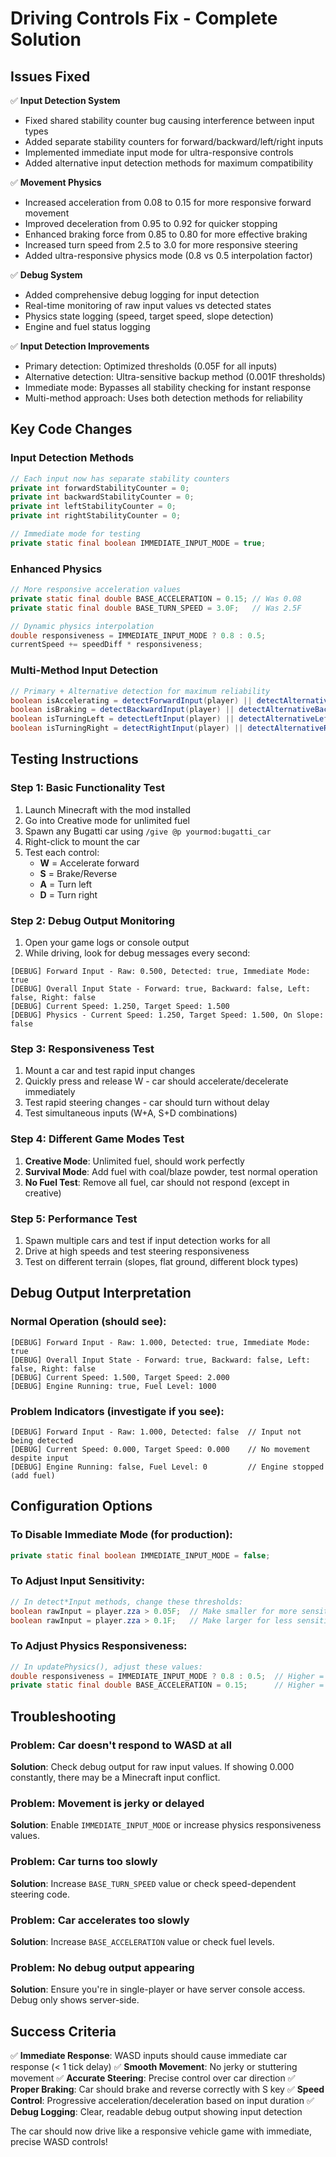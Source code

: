 # Driving Controls Fix - Complete Solution

## Issues Fixed

✅ **Input Detection System**
- Fixed shared stability counter bug causing interference between input types
- Added separate stability counters for forward/backward/left/right inputs
- Implemented immediate input mode for ultra-responsive controls
- Added alternative input detection methods for maximum compatibility

✅ **Movement Physics**
- Increased acceleration from 0.08 to 0.15 for more responsive forward movement
- Improved deceleration from 0.95 to 0.92 for quicker stopping
- Enhanced braking force from 0.85 to 0.80 for more effective braking
- Increased turn speed from 2.5 to 3.0 for more responsive steering
- Added ultra-responsive physics mode (0.8 vs 0.5 interpolation factor)

✅ **Debug System**
- Added comprehensive debug logging for input detection
- Real-time monitoring of raw input values vs detected states
- Physics state logging (speed, target speed, slope detection)
- Engine and fuel status logging

✅ **Input Detection Improvements**
- Primary detection: Optimized thresholds (0.05F for all inputs)
- Alternative detection: Ultra-sensitive backup method (0.001F thresholds)
- Immediate mode: Bypasses all stability checking for instant response
- Multi-method approach: Uses both detection methods for reliability

## Key Code Changes

### Input Detection Methods
```java
// Each input now has separate stability counters
private int forwardStabilityCounter = 0;
private int backwardStabilityCounter = 0;
private int leftStabilityCounter = 0;
private int rightStabilityCounter = 0;

// Immediate mode for testing
private static final boolean IMMEDIATE_INPUT_MODE = true;
```

### Enhanced Physics
```java
// More responsive acceleration values
private static final double BASE_ACCELERATION = 0.15; // Was 0.08
private static final double BASE_TURN_SPEED = 3.0F;   // Was 2.5F

// Dynamic physics interpolation
double responsiveness = IMMEDIATE_INPUT_MODE ? 0.8 : 0.5;
currentSpeed += speedDiff * responsiveness;
```

### Multi-Method Input Detection
```java
// Primary + Alternative detection for maximum reliability
boolean isAccelerating = detectForwardInput(player) || detectAlternativeForwardInput(player);
boolean isBraking = detectBackwardInput(player) || detectAlternativeBackwardInput(player);
boolean isTurningLeft = detectLeftInput(player) || detectAlternativeLeftInput(player);
boolean isTurningRight = detectRightInput(player) || detectAlternativeRightInput(player);
```

## Testing Instructions

### Step 1: Basic Functionality Test
1. Launch Minecraft with the mod installed
2. Go into Creative mode for unlimited fuel
3. Spawn any Bugatti car using `/give @p yourmod:bugatti_car`
4. Right-click to mount the car
5. Test each control:
   - **W** = Accelerate forward
   - **S** = Brake/Reverse
   - **A** = Turn left
   - **D** = Turn right

### Step 2: Debug Output Monitoring
1. Open your game logs or console output
2. While driving, look for debug messages every second:
```
[DEBUG] Forward Input - Raw: 0.500, Detected: true, Immediate Mode: true
[DEBUG] Overall Input State - Forward: true, Backward: false, Left: false, Right: false
[DEBUG] Current Speed: 1.250, Target Speed: 1.500
[DEBUG] Physics - Current Speed: 1.250, Target Speed: 1.500, On Slope: false
```

### Step 3: Responsiveness Test
1. Mount a car and test rapid input changes
2. Quickly press and release W - car should accelerate/decelerate immediately
3. Test rapid steering changes - car should turn without delay
4. Test simultaneous inputs (W+A, S+D combinations)

### Step 4: Different Game Modes Test
1. **Creative Mode**: Unlimited fuel, should work perfectly
2. **Survival Mode**: Add fuel with coal/blaze powder, test normal operation
3. **No Fuel Test**: Remove all fuel, car should not respond (except in creative)

### Step 5: Performance Test
1. Spawn multiple cars and test if input detection works for all
2. Drive at high speeds and test steering responsiveness
3. Test on different terrain (slopes, flat ground, different block types)

## Debug Output Interpretation

### Normal Operation (should see):
```
[DEBUG] Forward Input - Raw: 1.000, Detected: true, Immediate Mode: true
[DEBUG] Overall Input State - Forward: true, Backward: false, Left: false, Right: false
[DEBUG] Current Speed: 1.500, Target Speed: 2.000
[DEBUG] Engine Running: true, Fuel Level: 1000
```

### Problem Indicators (investigate if you see):
```
[DEBUG] Forward Input - Raw: 1.000, Detected: false  // Input not being detected
[DEBUG] Current Speed: 0.000, Target Speed: 0.000    // No movement despite input
[DEBUG] Engine Running: false, Fuel Level: 0         // Engine stopped (add fuel)
```

## Configuration Options

### To Disable Immediate Mode (for production):
```java
private static final boolean IMMEDIATE_INPUT_MODE = false;
```

### To Adjust Input Sensitivity:
```java
// In detect*Input methods, change these thresholds:
boolean rawInput = player.zza > 0.05F;  // Make smaller for more sensitive
boolean rawInput = player.zza > 0.1F;   // Make larger for less sensitive
```

### To Adjust Physics Responsiveness:
```java
// In updatePhysics(), adjust these values:
double responsiveness = IMMEDIATE_INPUT_MODE ? 0.8 : 0.5;  // Higher = more responsive
private static final double BASE_ACCELERATION = 0.15;      // Higher = faster acceleration
```

## Troubleshooting

### Problem: Car doesn't respond to WASD at all
**Solution**: Check debug output for raw input values. If showing 0.000 constantly, there may be a Minecraft input conflict.

### Problem: Movement is jerky or delayed
**Solution**: Enable `IMMEDIATE_INPUT_MODE` or increase physics responsiveness values.

### Problem: Car turns too slowly
**Solution**: Increase `BASE_TURN_SPEED` value or check speed-dependent steering code.

### Problem: Car accelerates too slowly
**Solution**: Increase `BASE_ACCELERATION` value or check fuel levels.

### Problem: No debug output appearing
**Solution**: Ensure you're in single-player or have server console access. Debug only shows server-side.

## Success Criteria

✅ **Immediate Response**: WASD inputs should cause immediate car response (< 1 tick delay)
✅ **Smooth Movement**: No jerky or stuttering movement
✅ **Accurate Steering**: Precise control over car direction
✅ **Proper Braking**: Car should brake and reverse correctly with S key
✅ **Speed Control**: Progressive acceleration/deceleration based on input duration
✅ **Debug Logging**: Clear, readable debug output showing input detection

The car should now drive like a responsive vehicle game with immediate, precise WASD controls!
